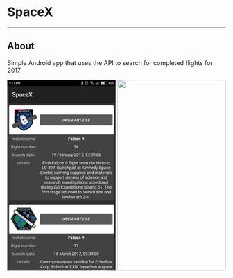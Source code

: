 # SpaceX

____________________________________________________

## About

Simple Android app that uses the API to search for completed flights for 2017

<p align="center">
  <img width="250" height="440" src="/art/screen.png">
  <img width="250" height="440" src="/art/gif.gif">
</p>
